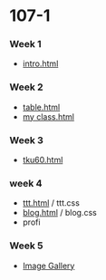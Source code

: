 # 107-1

### Week 1
* [intro.html](https://andy0979.github.io/107-1/week01/intor.html)

### Week 2
* [table.html](https://andy0979.github.io/107-1/w02/table.html)
* [my class.html](https://andy0979.github.io/107-1/w02/My%20Class.html)

### Week 3
* [tku60.html](https://andy0979.github.io/107-1/w03/tku60.html)

### week 4
* [ttt.html](https://andy0979.github.io/107-1/w03/div.html) / ttt.css
* [blog.html](https://andy0979.github.io/107-1/w04/blog%281%29.html) / blog.css
* profi
### Week 5
* [Image Gallery](https://andy0979.github.io/107-1/w05/imagegallery.html)
<!--stackedit_data:
eyJoaXN0b3J5IjpbNjk5ODAxNTc1LDk2OTIwNTI1NSwtNDIxMD
E4MDU3LC00NjYzNzEwNzIsOTcxNzk5ODM0XX0=
-->